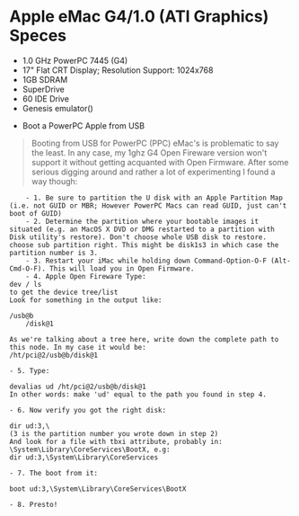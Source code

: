 Apple eMac G4/1.0 (ATI Graphics) Speces
=======================================

- 1.0 GHz PowerPC 7445 (G4)
- 17" Flat CRT Display; Resolution Support: 1024x768 
- 1GB SDRAM
- SuperDrive
- 60 IDE Drive 
- Genesis emulator()

* Boot a PowerPC Apple from USB 
> Booting from USB for PowerPC (PPC) eMac's is problematic to say the least. In any case, my 1ghz G4 Open Fireware version won't support it without getting acquanted with Open Firmware. After some serious digging around and rather a lot of experimenting I found a way though:
```
    - 1. Be sure to partition the U disk with an Apple Partition Map (i.e. not GUID or MBR; However PowerPC Macs can read GUID, just can't boot of GUID)
    - 2. Determine the partition where your bootable images it situated (e.g. an MacOS X DVD or DMG restarted to a partition with Disk utility's restore). Don't choose whole USB disk to restore. choose sub partition right. This might be disk1s3 in which case the partition number is 3.
    - 3. Restart your iMac while holding down Command-Option-O-F (Alt-Cmd-O-F). This will load you in Open Firmware.
    - 4. Apple Open Fireware Type:
dev / ls
to get the device tree/list 
Look for something in the output like:

/usb@b
    /disk@1 

As we're talking about a tree here, write down the complete path to this node. In my case it would be:
/ht/pci@2/usb@b/disk@1
```
    - 5. Type:
```
devalias ud /ht/pci@2/usb@b/disk@1
In other words: make 'ud' equal to the path you found in step 4.
```
    - 6. Now verify you got the right disk:
```
dir ud:3,\
(3 is the partition number you wrote down in step 2)
And look for a file with tbxi attribute, probably in:
\System\Library\CoreServices\BootX, e.g:
dir ud:3,\System\Library\CoreServices 
```
    - 7. The boot from it:
```
boot ud:3,\System\Library\CoreServices\BootX 
```
    - 8. Presto!
